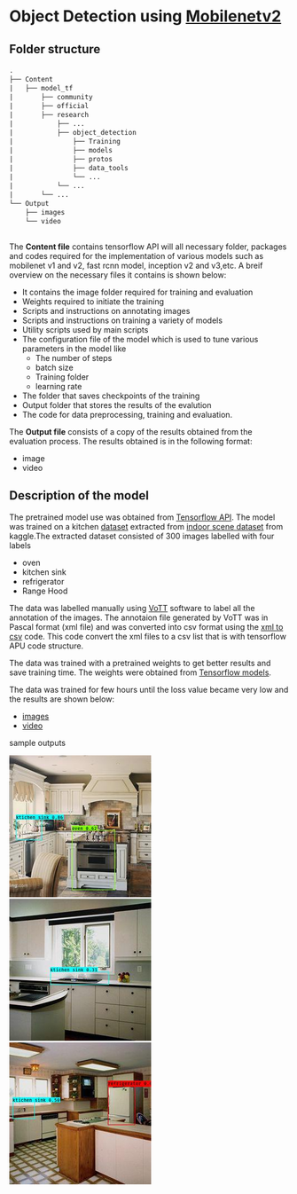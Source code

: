 # Object Detection using [Mobilenetv2](https://github.com/tensorflow/models/tree/master/research/object_detection)

## Folder structure
```
.
├── Content
|   ├── model_tf
|       ├── community
|       ├── official
|       ├── research
|           ├── ...
|           ├── object_detection
|               ├── Training
|               ├── models
|               ├── protos
|               ├── data_tools
|               └── ...
|           └── ...
|       └── ...
└── Output
    ├── images
    └── video


```

The **Content file** contains tensorflow API will all necessary folder, packages and codes required for the implementation of various models such as mobilenet v1 and v2, fast rcnn  model, inception v2 and v3,etc. A breif overview on the necessary files it contains is shown below:
- It contains the image folder required for training and evaluation 
- Weights required to initiate the training 
- Scripts and instructions on annotating images
- Scripts and instructions on training a variety of models
- Utility scripts used by main scripts
- The configuration file of the model which is used to tune various parameters in the model like
   - The number of steps 
   - batch size
   - Training folder
   - learning rate
- The folder that saves checkpoints of the training
- Output folder that stores the results of the evalution
- The code for data preprocessing, training and evaluation. 

The **Output file** consists of a copy of the results obtained from the evaluation process. The results obtained is in the following format:
- image
- video


## Description of the model

The pretrained model use was obtained from [Tensorflow API](https://github.com/tensorflow/models/tree/master/research/object_detection). The model was trained on a kitchen [dataset](https://github.com/osman-95/Project_Progress_2/tree/master/Project_tasks/Mobilenet/models_Tf/research/object_detection/images) extracted from [indoor scene dataset](https://www.kaggle.com/itsahmad/indoor-scenes-cvpr-2019) from kaggle.The extracted dataset consisted of 300 images labelled with four labels
- oven
- kitchen sink
- refrigerator
- Range Hood

The data was labelled manually using [VoTT](https://github.com/microsoft/VoTT) software to label all the annotation of the images. The annotaion file generated by VoTT was in Pascal format (xml file) and was converted into csv format  using the [xml to csv](https://github.com/osman-95/Project_Progress_2/blob/master/Project_tasks/Mobilenet/models_Tf/research/object_detection/xml_to_csv.py ) code. This code convert the xml files to a csv list that is with tensorflow APU code structure. 

The data was trained with a pretrained weights to get better results and save training time. The weights were obtained from [Tensorflow models](https://github.com/osman-95/Project_Progress_2/blob/master/Project_tasks/Mobilenet/models_Tf/research/object_detection/g3doc/detection_model_zoo.md).

The data was trained for few hours until the loss value became very low and the results are shown below:
- [images](https://github.com/osman-95/Project_Progress_2/tree/master/Project_tasks/Mobilenet/)
- [video](https://github.com/osman-95/Project_Progress_2/tree/master/Project_tasks/Mobilenet/)

sample outputs

 ![](https://raw.githubusercontent.com/osman-95/Project_Prog/master/Project_tasks/Yolo_3/TrainYourOwnYOLO_AM/Data/Source_Images/Test_Image_Detection_Results/VA-02-04-7657-02_l_catface.jpg)
    ![](https://raw.githubusercontent.com/osman-95/Project_Prog/master/Project_tasks/Yolo_3/TrainYourOwnYOLO_AM/Data/Source_Images/Test_Image_Detection_Results/N364080_catface.jpg)
    ![](https://raw.githubusercontent.com/osman-95/Project_Prog/master/Project_tasks/Yolo_3/TrainYourOwnYOLO_AM/Data/Source_Images/Test_Image_Detection_Results/N364071_catface.jpg)









